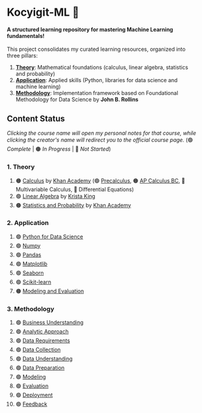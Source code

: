 # Kocyigit-ML 🤖 
#### A structured learning repository for mastering Machine Learning fundamentals!

This project consolidates my curated learning resources, organized into three pillars: 

1. **[Theory](./01_theory/)**: Mathematical foundations (calculus, linear algebra, statistics and probability)  
2. **[Application](./02_application/)**: Applied skills (Python, libraries for data science and machine learning)  
3. **[Methodology](./03_methodology/)**: Implementation framework based on Foundational Methodology for Data Science by **John B. Rollins**

## Content Status  
_Clicking the course name will open my personal notes for that course, while clicking the creator's name will redirect you to the official course page._ (🟢 _Complete_ | 🟠 _In Progress_ | 🔴 _Not Started_)

### 1. Theory
1. 🟠 [Calculus](./01_theory/01_calculus/) by [Khan Academy](https://www.khanacademy.org/) (🟢 [Precalculus](./01_theory/01_calculus/00_precalculus/), 🟠 [AP Calculus BC](./01_theory/01_calculus/01_ap_calculus_bc/), 🔴 Multivariable Calculus, 🔴 Differential Equations)
2. 🟢 [Linear Algebra](./01_theory/02_linear_algebra/) by [Krista King](https://www.udemy.com/course/linear-algebra-course/)
3. 🟠 [Statistics and Probability](./01_theory/03_statistics_and_probability/) by [Khan Academy](https://www.khanacademy.org/)

### 2. Application  
1. 🟢 [Python for Data Science](./02_application/01_python_for_data_science/)
2. 🟢 [Numpy](./02_application/02_numpy/)
3. 🟢 [Pandas](./02_application/03_pandas/)
4. 🟢 [Matplotlib](./02_application/04_matplotlib/)
5. 🟢 [Seaborn](./02_application/05_seaborn/)
6. 🟢 [Scikit-learn](./02_application/06_scikit-learn/)
7. 🟠 [Modeling and Evaluation](./02_application/07_modeling_and_evaluation/)

### 3. Methodology
1. 🟢 [Business Understanding](./03_methodology/01_business_understanding.md)
2. 🟢 [Analytic Approach](./03_methodology/02_analytic_approach.md)
3. 🟢 [Data Requirements](./03_methodology/03_data_requirements.md)
4. 🟢 [Data Collection](./03_methodology/04_data_collection.md)
5. 🟢 [Data Understanding](./03_methodology/05_data_understanding.md)
6. 🟢 [Data Preparation](./03_methodology/06_data_preparation.md)
7. 🟢 [Modeling](./03_methodology/07_modeling.md)
8. 🟢 [Evaluation](./03_methodology/08_evaluation.md)
9. 🟢 [Deployment](./03_methodology/09_deployment.md)
10. 🟢 [Feedback](./03_methodology/10_feedback.md)
